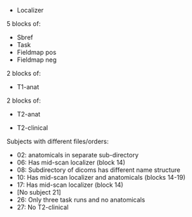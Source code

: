 - Localizer

5 blocks of:
- Sbref
- Task
- Fieldmap pos
- Fieldmap neg

2 blocks of:
- T1-anat

2 blocks of:
- T2-anat

- T2-clinical

Subjects with different files/orders:

- 02: anatomicals in separate sub-directory
- 06: Has mid-scan localizer (block 14)
- 08: Subdirectory of dicoms has different name structure
- 10: Has mid-scan localizer and anatomicals (blocks 14-19)
- 17: Has mid-scan localizer (block 14)
- [No subject 21]
- 26: Only three task runs and no anatomicals
- 27: No T2-clinical
